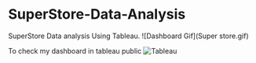 # SuperStore-Data-Analysis
SuperStore Data analysis Using Tableau.
![Dashboard Gif](Super store.gif)

To check my dashboard in tableau public
![Tableau](https://public.tableau.com/profile/pradeep.gurunathan#!/vizhome/SuperStore_Category_Review/Dashboard1)

